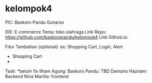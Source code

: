 # kelompok4
PIC: Baskoro Pandu Gunarso

IDE: E-commerce
Tema: toko olahraga
Link Repo: https://github.com/baskoropandu/kelompok4
Link Github.io: <fill>

Fitur Tambahan (optional):
ex: Shopping Cart, Login, Alert
- Shopping Cart
- 

Task: *belum fix
Ilham Agung: <fill>
Baskoro Pandu: TBD
Damario Haznam: Backend
Nina Martila: frontend
